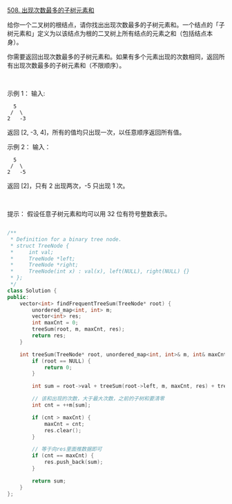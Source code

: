[508. 出现次数最多的子树元素和](https://leetcode-cn.com/problems/most-frequent-subtree-sum/)

给你一个二叉树的根结点，请你找出出现次数最多的子树元素和。一个结点的「子树元素和」定义为以该结点为根的二叉树上所有结点的元素之和（包括结点本身）。

你需要返回出现次数最多的子树元素和。如果有多个元素出现的次数相同，返回所有出现次数最多的子树元素和（不限顺序）。

 

示例 1：
输入:
```
  5
 /  \
2   -3
```

返回 [2, -3, 4]，所有的值均只出现一次，以任意顺序返回所有值。

示例 2：
输入：
```
  5
 /  \
2   -5
```
返回 [2]，只有 2 出现两次，-5 只出现 1 次。

 

提示： 假设任意子树元素和均可以用 32 位有符号整数表示。

```
```

```c++
/**
 * Definition for a binary tree node.
 * struct TreeNode {
 *     int val;
 *     TreeNode *left;
 *     TreeNode *right;
 *     TreeNode(int x) : val(x), left(NULL), right(NULL) {}
 * };
 */
class Solution {
public:
    vector<int> findFrequentTreeSum(TreeNode* root) {
        unordered_map<int, int> m;        
        vector<int> res;
        int maxCnt = 0;
        treeSum(root, m, maxCnt, res);
        return res;
    }

    int treeSum(TreeNode* root, unordered_map<int, int>& m, int& maxCnt, vector<int>& res) {
        if (root == NULL) {
            return 0;
        }

        int sum = root->val + treeSum(root->left, m, maxCnt, res) + treeSum(root->right, m, maxCnt, res);

        // 该和出现的次数，大于最大次数，之前的子树和要清零
        int cnt = ++m[sum];

        if (cnt > maxCnt) {
            maxCnt = cnt;
            res.clear();
        }

        // 等于向res里面推数据即可
        if (cnt == maxCnt) {
            res.push_back(sum);
        }

        return sum;
    }
};
```